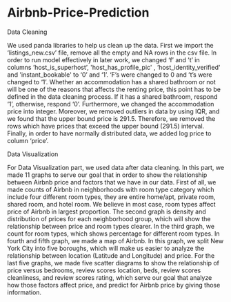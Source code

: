 # Airbnb-Price-Prediction

Data Cleaning

We used panda libraries to help us clean up the data. First we import the ‘listings_new.csv’ file, remove all the empty and NA rows in the csv file. In order to run model effectively in later work, we changed ‘f’ and ’t’ in columns ’host_is_superhost’, 'host_has_profile_pic' , ’host_identity_verified' and 'instant_bookable' to ‘0’ and ‘1’. ‘F’s were changed to 0 and ’t’s were changed to ‘1’. Whether an accommodation has a shared bathroom or not will be one of the reasons that affects the renting price, this point has to be defined in the data cleaning process. If it has a shared bathroom, respond ‘1’, otherwise, respond ‘0’. Furthermore, we changed the accommodation price into integer. Moreover, we removed outliers in data by using IQR, and we found that the upper bound price is 291.5.  Therefore, we removed the rows which have prices that exceed the upper bound (291.5) interval. Finally, in order to have normally distributed data, we added log price to column ‘price’. 

Data Visualization

For Data Visualization part, we used data after data cleaning. In this part, we made 11 graphs to serve our goal that in order to show the relationship between Airbnb price and factors that we have in our data. First of all, we made counts of Airbnb in neighborhoods with room type category which include four different room types, they are entire home/apt, private room, shared room, and hotel room. We believe in most case, room types affect price of Airbnb in largest proportion. The second graph is density and distribution of prices for each neighborhood group, which will show the relationship between price and room types clearer. In the third graph, we count for room types, which shows percentage for different room types. In fourth and fifth graph, we made a map of Airbnb. In this graph, we split New York City into five boroughs, which will make us easier to analyze the relationship between location (Latitude and Longitude) and price. For the last five graphs, we made five scatter diagrams to show the relationship of price versus bedrooms, review scores location, beds, review scores cleanliness, and review scores rating, which serve our goal that analyze how those factors affect price, and predict for Airbnb price by giving those information.
